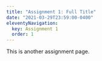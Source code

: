 ```yaml
---
title: "Assignment 1: Full Title"
date: "2021-03-29T23:59:00-0400"
eleventyNavigation:
  key: Assignment 1
  order: 1
---
```


This is another assignment page.
